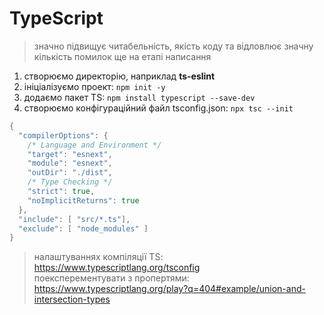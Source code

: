 # TypeScript

> значно підвищує читабельність, якість коду та відловлює значну кількість помилок ще на етапі написання

1. створюємо директорію, наприклад **ts-eslint**
2. ініціалізуємо проект: ``npm init -y``
3. додаємо пакет TS: ``npm install typescript --save-dev``
4. створюємо конфігураційний файл tsconfig.json: ``npx tsc --init``

```go
{
  "compilerOptions": {
    /* Language and Environment */
    "target": "esnext",
    "module": "esnext",
    "outDir": "./dist",
    /* Type Checking */
    "strict": true,
    "noImplicitReturns": true
  },
  "include": [ "src/*.ts"],
  "exclude": [ "node_modules" ]
}
```

> налаштуваннях компіляції TS: https://www.typescriptlang.org/tsconfig \
> поексперементувати з пропертями: https://www.typescriptlang.org/play?q=404#example/union-and-intersection-types






